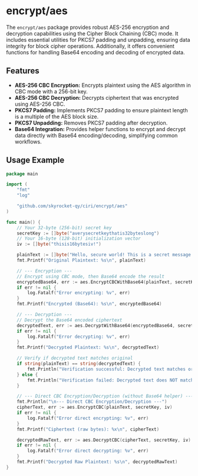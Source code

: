 # encrypt/aes

The `encrypt/aes` package provides robust AES-256 encryption and decryption capabilities using the Cipher Block Chaining (CBC) mode. It includes essential utilities for PKCS7 padding and unpadding, ensuring data integrity for block cipher operations. Additionally, it offers convenient functions for handling Base64 encoding and decoding of encrypted data.

## Features

*   **AES-256 CBC Encryption:** Encrypts plaintext using the AES algorithm in CBC mode with a 256-bit key.
*   **AES-256 CBC Decryption:** Decrypts ciphertext that was encrypted using AES-256 CBC.
*   **PKCS7 Padding:** Implements PKCS7 padding to ensure plaintext length is a multiple of the AES block size.
*   **PKCS7 Unpadding:** Removes PKCS7 padding after decryption.
*   **Base64 Integration:** Provides helper functions to encrypt and decrypt data directly with Base64 encoding/decoding, simplifying common workflows.

## Usage Example

```go
package main

import (
	"fmt"
	"log"

	"github.com/skyrocket-qy/ciri/encrypt/aes"
)

func main() {
	// Your 32-byte (256-bit) secret key
	secretKey := []byte("averysecretkeythatis32byteslong")
	// Your 16-byte (128-bit) initialization vector
	iv := []byte("thisis16bytesiv!")

	plainText := []byte("Hello, secure world! This is a secret message.")
	fmt.Printf("Original Plaintext: %s\n", plainText)

	// --- Encryption ---
	// Encrypt using CBC mode, then Base64 encode the result
	encryptedBase64, err := aes.EncryptCBCWithBase64(plainText, secretKey, iv)
	if err != nil {
		log.Fatalf("Error encrypting: %v", err)
	}
	fmt.Printf("Encrypted (Base64): %s\n", encryptedBase64)

	// --- Decryption ---
	// Decrypt the Base64 encoded ciphertext
	decryptedText, err := aes.DecryptWithBase64(encryptedBase64, secretKey, iv)
	if err != nil {
		log.Fatalf("Error decrypting: %v", err)
	}
	fmt.Printf("Decrypted Plaintext: %s\n", decryptedText)

	// Verify if decrypted text matches original
	if string(plainText) == string(decryptedText) {
		fmt.Println("Verification successful: Decrypted text matches original.")
	} else {
		fmt.Println("Verification failed: Decrypted text does NOT match original.")
	}

	// --- Direct CBC Encryption/Decryption (without Base64 helper) ---
	fmt.Println("\n--- Direct CBC Encryption/Decryption ---")
	cipherText, err := aes.EncryptCBC(plainText, secretKey, iv)
	if err != nil {
		log.Fatalf("Error direct encrypting: %v", err)
	}
	fmt.Printf("Ciphertext (raw bytes): %x\n", cipherText)

	decryptedRawText, err := aes.DecryptCBC(cipherText, secretKey, iv)
	if err != nil {
		log.Fatalf("Error direct decrypting: %v", err)
	}
	fmt.Printf("Decrypted Raw Plaintext: %s\n", decryptedRawText)
}
```